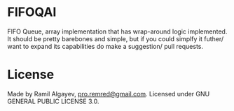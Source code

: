 # FIFOQAI
  FIFO Queue, array implementation that has wrap-around logic implemented. It should be pretty barebones and simple, but if you could simplfy it futher/ want to expand its capabilities do make a suggestion/ pull requests.
# License
Made by Ramil Algayev, pro.remred@gmail.com.
Licensed under GNU GENERAL PUBLIC LICENSE 3.0.
